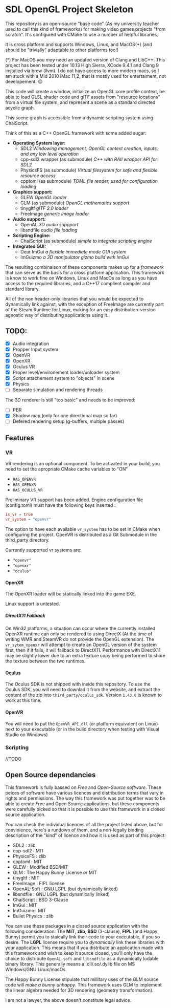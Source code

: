 # SDL OpenGL Project Skeleton

This repository is an open-source "base code" (As my university teacher used to call this kind of frameworks) for making video games projects "from scratch".
It's configured with CMake to use a number of helpful libraries.

It is cross platform and supports Windows, Linux, and MacOS(*) (and should be "trivially" adaptable
to other platforms too!)

(*) For MacOS you *may* need an updated version of Clang and LibC++. This project has been tested under 10.13 High Sierra, XCode 9.4.1 and Clang 9 installed via brew (llvm). 
I do not have access to more modern macs, so I am stuck with a Mid 2010 iMac 11,2, that is mostly used for entertaiment, not developement. :wink:

This code will create a window, initialize an OpenGL core profile context,
be able to load GLSL shader code and glTF assets from "resource locations"
from a virtual file system, and represent a scene as a standard directed acyclic graph.

This scene graph is accessible from a dynamic scripting system using ChaiScript.

Think of this as a C++ OpenGL framework with some added sugar:

 - **Operating System layer:**
   - SDL2 *Windowing management, OpenGL context creation, inputs, and any low level operation*
   - cpp-sdl2 wrapper (as submodule) *C++ with RAII wrapper API for SDL2*
   - PhysicsFS (as submodule) *Virtual filesystem for safe and flexible resource access*
   - cpptoml (as submodule) *TOML file reader, used for configuration loading*
 - **Graphics support:**
   - GLEW *OpenGL loader*
   - GLM (as submodule) *OpenGL mathematics support*
   - tinygltf *glTF 2.0 loader*
   - FreeImage *generic image loader*
 - **Audio support:**
   - OpenAL *3D audio suppport*
   - libsndfile *audio file loading*
 - **Scripting Engine:**
   - ChaiScript (as submodule) *simple to integrate scripting engine*
 - **Integrated GUI:**
   - Dear ImGui *a flexible immediate mode GUI system*
   - ImGuizmo *a 3D manipulator gizmo build with ImGui*

The resulting combinaison of these components makes up for a *framework* that can serve as the
basis for a cross platform application. This framework is know to work fine on Windows, Linux
and MacOs as long as you have access to the required libraries, and a C++17 complient compiler
and standard library.

All of the non header-only libraries that you would be expected to dynamically link against,
with the exception of FreeImage are currently part of the Steam Runtime for Linux, making for
an easy distribution-version agnostic way of distributing applications using it.

## TODO: 
 - [x] Audio integration
 - [x] Propper Input system
 - [x] OpenVR
 - [x] OpenXR
 - [x] Oculus VR
 - [x] Proper level/environement loader/unloader system
 - [x] Script attachement system to "objects" in scene
 - [x] Physics
 - [ ] Separate simulation and rendering threads

 The 3D renderer is still "too basic" and needs to be improved:
 - [ ] PBR
 - [x] Shadow map (only for one directional map so far)
 - [ ] Defered rendering setup (g-buffers, multiple passes)

## Features

### VR

VR rendering is an optional component. To be activated in your build, you need to set the apropriate CMake cache variables to "ON"

 - `HAS_OPENVR`
 - `HAS_OPENXR`
 - `HAS_OCULUS_VR`

Preliminary VR support has been added. Engine configuration file (config.toml) must have the following keys inserted : 

```toml
is_vr = true
vr_system = "openvr"
```

The option to have each available `vr_system` has to be set in CMake when configuring the project. OpenVR is distributed
as a Git Submodule in the third_party directory. 

Currently supported vr systems are:
 - `"openvr"`
 - `"openxr"`
 - `"oculus"`

#### OpenXR

The OpenXR loader will be statically linked into the game EXE.

Linux support is untested.

##### DirectX11 Fallback

On Win32 platforms, a situation can occur where the currently installed OpenXR runtime can only be rendered to using DirectX 
(At the time of writing WMR and SteamVR do not provide the OpenGL extension). The `vr_sytem_openxr` will attempt to create an
OpenGL version of the system first, then if it fails, it will fallback to DirectX11. Performance with DirectX11 may be slightly
lower due to an extra texture copy being performed to share the texture between the two runtimes.

#### Oculus

The Oculus SDK is not shipped with inside this repository. To use the Oculus SDK, you will need to downlad it from the website, and extract the content of the zip into `third_party/oculus_sdk`. 
Version `1.43.0` is known to work at this time.

#### OpenVR

You will need to put the `OpenVR_API.dll` (or platform equivalent on Linux) next to your executable (or in the build directory when testing with Visual Studio on Windows)

### Scripting

//TODO

## Open Source dependancies

This framework is fully bassed on *Free* and *Open-Source software*.  These peices of software
have various licences and distribution terms that vary in rights and permissions.
The way this framework was put together was to be able to create Free and Open Source 
applications, but these components were carefully picked so that it is possible to use this
framework in a closed source application.

You can check the individual licences of all the project listed above, but for convinience,
here's a rundown of them, and a non-legally binding description of the "kind" of licence and
how it is used as part of this project:

 - SDL2 : zlib
 - cpp-sdl2 : MIT
 - PhysicsFS : zlib
 - cpptoml : MIT
 - GLEW : Modified BSD/MIT
 - GLM : The Happy Bunny License *or* MIT
 - tinygltf : MIT
 - FreeImage : FIPL license
 - OpenAL-Soft : GNU LGPL (but dynamically linked)
 - libsndfile : GNU LGPL (but dynamically linked)
 - ChaiScript : BSD 3-Clause
 - ImGui : MIT
 - ImGuizmo : MIT
 - Bullet Physics : zlib

You can use these packages in a closed source application with the following consideration:
The **MIT**, **zlib**, **BSD** (3-clause), **FIPL** (and Happy Bunny) permit you to staically 
link their code to your executable, if you so desire. The **LGPL** license require you to *dynamically* 
link these libraries with your application. This means that if you distribute an application made 
with this framework and wish to keep it source closed, you'll only have the choice to distribute
`OpenAL-soft` and `libsndfile` as a dynamically lodable binary library. This generally means
a .dll/.so/.dylib file on MS Windows/GNU Linux/macOs.

The Happy Bunny License stipulate that millitary uses of the GLM source code will *make a bunny
unhappy*. This framework uses GLM to implement the linear algebra needed for 3D rendering
(geometry transformation).

I am not a lawyer, the above doesn't constitute legal advice. 
